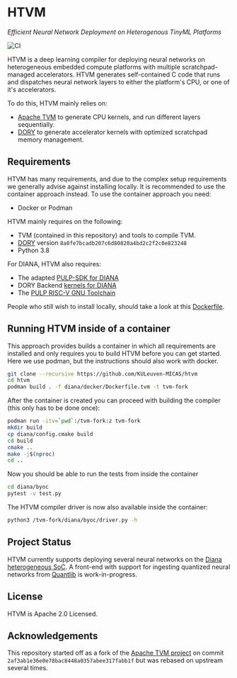 # HTVM
 _Efficient Neural Network Deployment on Heterogenous TinyML Platforms_

![CI](https://github.com/KULeuven-MICAS/htvm/actions/workflows/ci.yml/badge.svg)


HTVM is a deep learning compiler for deploying neural networks on heterogeneous embedded compute platforms with multiple scratchpad-managed accelerators.
HTVM generates self-contained C code that runs and dispatches neural network layers to either the platform's CPU, or one of it's accelerators.

To do this, HTVM mainly relies on:
* [Apache TVM](https://github.com/apache/tvm) to generate CPU kernels, and run different layers sequentially.
* [DORY](https://github.com/pulp-platform/dory) to generate accelerator kernels with optimized scratchpad memory management.

## Requirements

HTVM has many requirements, and due to the complex setup requirements we generally advise against installing locally.
It is recommended to use the container approach instead.
To use the container approach you need:
* Docker or Podman

HTVM mainly requires on the following:

* TVM (contained in this repository) and tools to compile TVM.
* [DORY](https://github.com/pulp-platform/dory) version `8a0fe7bcadb207c6d80820a4bd2c2f2c0e823248`
* Python 3.8

For DIANA, HTVM also requires:
* The adapted [PULP-SDK for DIANA](https://github.com/dianaKUL/pulp-sdk-diana)
* DORY Backend [kernels for DIANA](https://github.com/Aburrello/dory-hal)
* The [PULP RISC-V GNU Toolchain](https://github.com/pulp-platform/pulp-riscv-gnu-toolchain/)

People who still wish to install locally, should take a look at this [Dockerfile](https://github.com/KULeuven-MICAS/htvm/blob/main/diana/docker/Dockerfile.tvm).

## Running HTVM inside of a container

This approach provides builds a container in which all requirements are installed and only requires you to build HTVM before you can get started. Here we use podman, but the instructions should also work with docker.


```sh
git clone --recursive https://github.com/KULeuven-MICAS/htvm
cd htvm
podman build . -f diana/docker/Dockerfile.tvm -t tvm-fork
```
After the container is created you can proceed with building the compiler (this only has to be done once):
```sh
podman run -itv=`pwd`:/tvm-fork:z tvm-fork
mkdir build
cp diana/config.cmake build
cd build
cmake ..
make -j$(nproc)
cd ..
```
Now you should be able to run the tests from inside the container
```sh
cd diana/byoc
pytest -v test.py
```
The HTVM compiler driver is now also available inside the container:
```sh
python3 /tvm-fork/diana/byoc/driver.py -h
```

## Project Status

HTVM currently supports deploying several neural networks on the [Diana heterogeneous SoC](https://doi.org/10.1109/ISSCC42614.2022.9731716).
A front-end with support for ingesting quantized neural networks from [Quantlib](https://github.com/pulp-platform/quantlib/) is work-in-progress.

## License

HTVM is Apache 2.0 Licensed.
## Acknowledgements

This repository started off as a fork of the [Apache TVM project](https://github.com/apache/tvm) on commit  `2af3ab1e36e0e78bac8448a0357abee317fabb1f` but was rebased on upstream several times.
